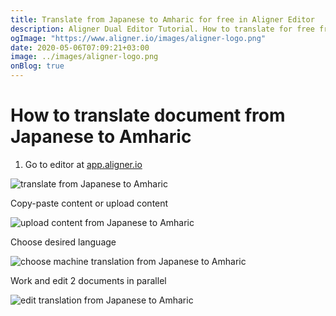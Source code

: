 ```yaml
---
title: Translate from Japanese to Amharic for free in Aligner Editor
description: Aligner Dual Editor Tutorial. How to translate for free from Japanese to Amharic. Aligner is multilingual document management platform. 
ogImage: "https://www.aligner.io/images/aligner-logo.png"
date: 2020-05-06T07:09:21+03:00
image: ../images/aligner-logo.png
onBlog: true
---
```


# How to translate document from Japanese to Amharic

1. Go to editor at [app.aligner.io](https://app.aligner.io "Aligner App web page")

![translate from Japanese to Amharic](../aligner-blank-editor.png "translate from Japanese to Amharic")

Copy-paste content or upload content

![upload content from Japanese to Amharic](../aligner-uploaded-document.png "upload content from Japanese to Amharic")

Choose desired language

![choose machine translation from Japanese to Amharic](../aligner-language-dropdown.png "choose machine translation from Japanese to Amharic")

Work and edit 2 documents in parallel

![edit translation from Japanese to Amharic](../aligner-double-sitded-editor.png "edit translation from Japanese to Amharic")

